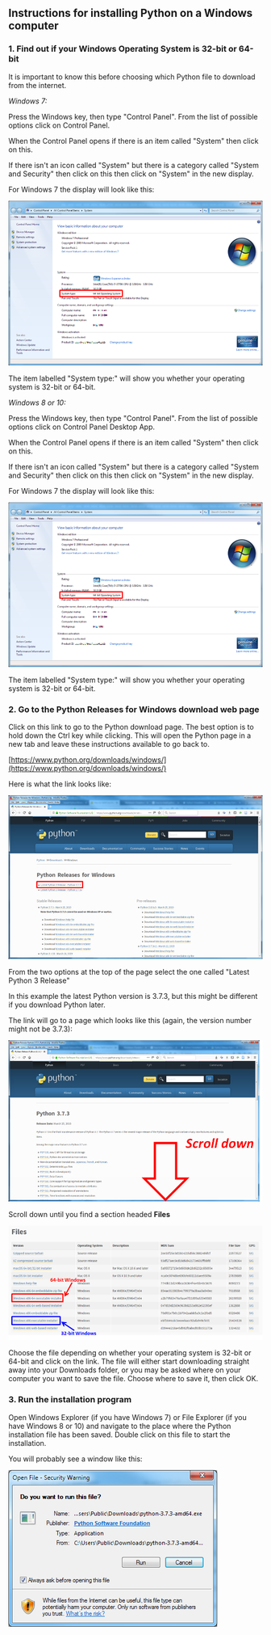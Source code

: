 ## Instructions for installing Python on a Windows computer


### 1. Find out if your Windows Operating System is 32-bit or 64-bit

It is important to know this before choosing which Python file to download from the internet.

*Windows 7:* 

Press the Windows key, then type "Control Panel". From the list of possible options click on Control Panel.

When the Control Panel opens if there is an item called "System" then click on this. 

If there isn't an icon called "System" but there is a category called "System and Security" then click on this then click on "System" in the new display.

For Windows 7 the display will look like this:

![alt text](Windows7_OS.png "Operating system")

The item labelled "System type:" will show you whether your operating system is 32-bit or 64-bit.

*Windows 8 or 10:* 

Press the Windows key, then type "Control Panel". From the list of possible options click on Control Panel Desktop App.

When the Control Panel opens if there is an item called "System" then click on this. 

If there isn't an icon called "System" but there is a category called "System and Security" then click on this then click on "System" in the new display.

For Windows 7 the display will look like this:

![alt text](Windows7_OS.png "Operating system")

The item labelled "System type:" will show you whether your operating system is 32-bit or 64-bit.



### 2. Go to the Python Releases for Windows download web page

Click on this link to go to the Python download page. The best option is to hold down the Ctrl key while clicking. This will open the Python page in a new tab and leave these instructions available to go back to.

[https://www.python.org/downloads/windows/](https://www.python.org/downloads/windows/)

Here is what the link looks like:

![alt text](Releases_1.png "Python Releases for Windows")

From the two options at the top of the page select the one called "Latest Python 3 Release"

In this example the latest Python version is 3.7.3, but this might be different if you download Python later.

The link will go to a page which looks like this (again, the version number might not be 3.7.3):

![alt text](Releases_2.png "Python 3")

Scroll down until you find a section headed **Files**

![alt text](Files_to_choose.png "Files")

Choose the file depending on whether your operating system is 32-bit or 64-bit and click on the link. The file will either start downloading straight away into your Downloads folder, or you may be asked where on your computer you want to save the file. Choose where to save it, then click OK.


### 3. Run the installation program

Open Windows Explorer (if you have Windows 7) or File Explorer (if you have Windows 8 or 10) and navigate to the place where the Python installation file has been saved. Double click on this file to start the installation.

You will probably see a window like this:

![alt text](Security_warning.png "Security Warning")
